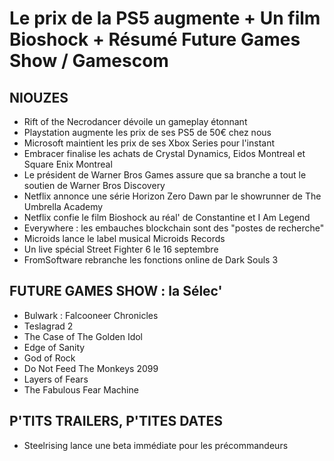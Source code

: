 # Le prix de la PS5 augmente + Un film Bioshock + Résumé Future Games Show / Gamescom

## NIOUZES

- Rift of the Necrodancer dévoile un gameplay étonnant
- Playstation augmente les prix de ses PS5 de 50€ chez nous
- Microsoft maintient les prix de ses Xbox Series pour l'instant
- Embracer finalise les achats de Crystal Dynamics, Eidos Montreal et Square Enix Montreal
- Le président de Warner Bros Games assure que sa branche a tout le soutien de Warner Bros Discovery
- Netflix annonce une série Horizon Zero Dawn par le showrunner de The Umbrella Academy
- Netflix confie le film Bioshock au réal' de Constantine et I Am Legend
- Everywhere : les embauches blockchain sont des "postes de recherche"
- Microids lance le label musical Microids Records
- Un live spécial Street Fighter 6 le 16 septembre
- FromSoftware rebranche les fonctions online de Dark Souls 3

## FUTURE GAMES SHOW : la Sélec'

- Bulwark : Falcooneer Chronicles
- Teslagrad 2
- The Case of The Golden Idol
- Edge of Sanity
- God of Rock
- Do Not Feed The Monkeys 2099
- Layers of Fears
- The Fabulous Fear Machine

## P'TITS TRAILERS, P'TITES DATES

- Steelrising lance une beta immédiate pour les précommandeurs
